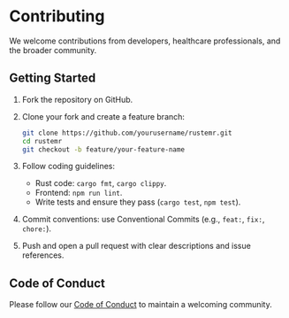 ---
---
# Contributing

We welcome contributions from developers, healthcare professionals, and the broader community.

## Getting Started

1. Fork the repository on GitHub.
2. Clone your fork and create a feature branch:

   ```bash
   git clone https://github.com/yourusername/rustemr.git
   cd rustemr
   git checkout -b feature/your-feature-name
   ```

3. Follow coding guidelines:
   - Rust code: `cargo fmt`, `cargo clippy`.
   - Frontend: `npm run lint`.
   - Write tests and ensure they pass (`cargo test`, `npm test`).

4. Commit conventions: use Conventional Commits (e.g., `feat:`, `fix:`, `chore:`).
5. Push and open a pull request with clear descriptions and issue references.

## Code of Conduct

Please follow our [Code of Conduct](../CODE_OF_CONDUCT.md) to maintain a welcoming community.
